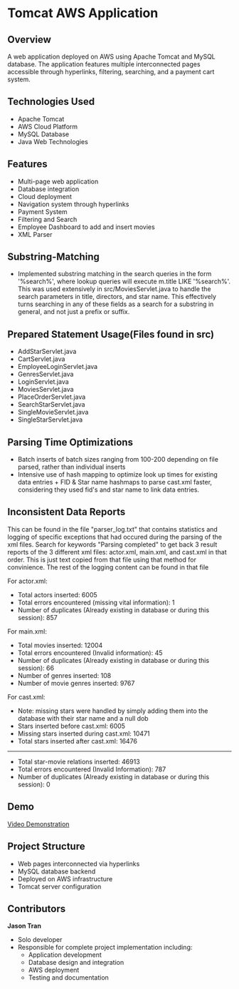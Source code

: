 # Tomcat AWS Application

## Overview
A web application deployed on AWS using Apache Tomcat and MySQL database. The application features multiple interconnected pages accessible through hyperlinks, filtering, searching, and a payment cart system.

## Technologies Used
- Apache Tomcat
- AWS Cloud Platform
- MySQL Database
- Java Web Technologies

## Features
- Multi-page web application
- Database integration
- Cloud deployment
- Navigation system through hyperlinks
- Payment System
- Filtering and Search
- Employee Dashboard to add and insert movies
- XML Parser

## Substring-Matching
- Implemented substring matching in the search queries in the form '%search%', where lookup queries will execute m.title LIKE '%search%'. This was used extensively in src/MoviesServlet.java to handle the search parameters in title, directors, and star name. This effectively turns searching in any of these fields as a search for a substring in general, and not just a prefix or suffix.

## Prepared Statement Usage(Files found in src)
- AddStarServlet.java
- CartServlet.java
- EmployeeLoginServlet.java
- GenresServlet.java
- LoginServlet.java
- MoviesServlet.java
- PlaceOrderServlet.java
- SearchStarServlet.java
- SingleMovieServlet.java
- SingleStarServlet.java

## Parsing Time Optimizations
- Batch inserts of batch sizes ranging from 100-200 depending on file parsed, rather than individual inserts
- Intensive use of hash mapping to optimize look up times for existing data entries + FID & Star name hashmaps to parse cast.xml faster, considering they used fid's and star name to link data entries. 

## Inconsistent Data Reports
This can be found in the file "parser_log.txt" that contains statistics and logging of 
specific exceptions that had occured during the parsing of the xml files. Search for keywords "Parsing completed" to get back 3 result reports of the 3 different xml files: actor.xml, main.xml, and cast.xml in that order. This is just text copied from that file using that method for convinience. The rest of the logging content can be found in that file


For actor.xml: 

- Total actors inserted: 6005
- Total errors encountered (missing vital information): 1
- Number of duplicates (Already existing in database or during this session): 857

For main.xml:
- Total movies inserted: 12004
- Total errors encountered (Invalid information): 45
- Number of duplicates (Already existing in database or during this session): 66
- Number of genres inserted: 108
- Number of movie genres inserted: 9767

For cast.xml: 

- Note: missing stars were handled by simply adding them into the database with their star name and a null dob
- Stars inserted before cast.xml: 6005
- Missing stars inserted during cast.xml: 10471
- Total stars inserted after cast.xml: 16476

______________________________________________________________________________________________________
- Total star-movie relations inserted: 46913
- Total errors encountered (Invalid Information): 787
- Number of duplicates (Already existing in database or during this session): 0

## Demo
[Video Demonstration](https://youtu.be/PUN42ua-Jmk?si=FI801WWxQBb19QCS)

## Project Structure
- Web pages interconnected via hyperlinks
- MySQL database backend
- Deployed on AWS infrastructure
- Tomcat server configuration

## Contributors
**Jason Tran**
- Solo developer
- Responsible for complete project implementation including:
  - Application development
  - Database design and integration
  - AWS deployment
  - Testing and documentation
